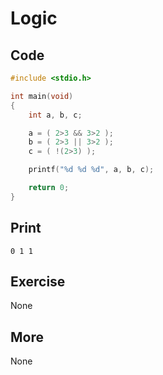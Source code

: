 # Logic

## Code

```C
#include <stdio.h>

int main(void)
{
    int a, b, c;

    a = ( 2>3 && 3>2 );
    b = ( 2>3 || 3>2 );
    c = ( !(2>3) );

    printf("%d %d %d", a, b, c);

    return 0;
}
```

## Print

`0 1 1`

## Exercise

None

## More

None

